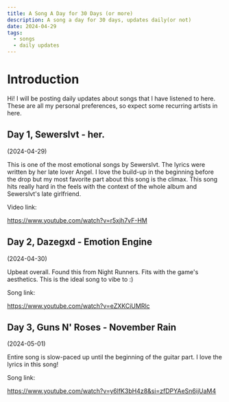```yaml
---
title: A Song A Day for 30 Days (or more)
description: A song a day for 30 days, updates daily(or not)
date: 2024-04-29
tags:
  - songs
  - daily updates
---
```

# Introduction
Hi! I will be posting daily updates about songs that I have listened to here. These are all my personal preferences, so expect some recurring artists in here.
## Day 1, Sewerslvt - her.

(2024-04-29)

This is one of the most emotional songs by Sewerslvt. The lyrics were written by her late lover Angel. I love the build-up in the beginning before the drop but my most favorite part about this song is the climax. This song hits really hard in the feels with the context of the whole album and Sewerslvt's late girlfriend.

Video link:

https://www.youtube.com/watch?v=r5xjh7vF-HM

## Day 2, Dazegxd - Emotion Engine

(2024-04-30)

Upbeat overall. Found this from Night Runners. Fits with the game's aesthetics. This is the ideal song to vibe to :)

Song link:

https://www.youtube.com/watch?v=eZXKCiUMRlc

## Day 3, Guns N' Roses - November Rain

(2024-05-01)

Entire song is slow-paced up until the beginning of the guitar part. I love the lyrics in this song!

Song link:

https://www.youtube.com/watch?v=y6lfK3bH4z8&si=zfDPYAeSn6ijUaM4